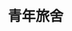 ---
description: 找到附近的青年旅舍，可以直接预订。
layout: post
results:
- primaryGenreName: Travel
  version: '1.0.0'
  artworkUrl100: http://a1971.phobos.apple.com/us/r30/Purple6/v4/ec/ff/2a/ecff2a87-12d0-fba8-a32b-5e53d223243b/mzl.ewyzttvq.png
  trackViewUrl: https://itunes.apple.com/cn/app/qing-nian-lu-she/id807321415?mt=8&uo=4
  artworkUrl60: http://a695.phobos.apple.com/us/r30/Purple6/v4/a1/8c/c3/a18cc3a5-f630-172c-12a2-1a41612eae08/Icon.png
  userRatingCountForCurrentVersion: 6
  sellerName: Youth Hostels Association of China
  supportedDevices:
  - iPad3G
  - iPadFourthGen
  - iPad2Wifi
  - iPodTouchourthGen
  - iPadThirdGen
  - iPhone4
  - iPhone4S
  - iPadThirdGen4G
  - iPhone5c
  - iPadWifi
  - iPhone5
  - iPadMini
  - iPhone5s
  - iPodTouchFifthGen
  - iPadMini4G
  - iPodTouchThirdGen
  - iPhone-3GS
  - iPadFourthGen4G
  - iPad23G
  genres:
  - 旅行
  - 生活
  trackName: 青年旅舍
  description: '青年旅舍（Youth Hostel）为全世界会员，特别是青年和学生旅游者提供“安全、卫生、友善、舒适、经济、环保”的住宿服务，鼓励青年热爱旅游，热爱自然，广交朋友。


    想快速的找到旅舍？

    --只需轻轻一点即可找到您附近的旅舍。

    --通过关键字、城市名、地图等多种方式，轻松找到全国30多个省市和地区的青年旅舍。

    --通过收藏和离线下载的功能，您还可以将旅舍信息保存在您的移动设备中，随时查看。


    想要预订？

    --只需轻点指尖，就能在您的手机上轻松的进行安全的预订。您的预订会自动保存在您的移动设备中，即使无法上网，您也能查到您的订单，让您轻松办理入住。


    怕迷路找不到旅舍？

    --互动式地图轻松为您引路，只需沿着蓝色的指示线即可找到旅舍，更有自驾路线、公共交通指引、步行指引，根据你的需要提供不同的交通指引。



    想和小伙伴们分享你的青旅生活？

    --拍照，签到，记录您丰富的生活，动动手指即可同步信息到新浪微博、腾讯微博、微信、朋友圈。



    关于我们

    中国国际青年旅舍协会（官方网站http://www.yhachina.com）是国际青年旅舍联盟(INTERNATIONAL YOUTH HOSTEL
    FEDERATION,简称IYHF)的附属会员，也是该组织在中国的唯一代表机构，积极参加旅游、青年、教育及青年旅舍界的国际活动，通过活动，学习了经验、提高了自己，宣传了中国、扩大了影响，广交了朋友、争取了支持。'
  price: 0
  trackId: 807321415
  releaseDate: '2014-01-31T02:37:59Z'
  screenshotUrls:
  - http://a1.mzstatic.com/us/r30/Purple/v4/1d/99/27/1d9927d7-e5c8-ae10-7833-4dd8ed17b1d3/screen1136x1136.jpeg
  - http://a2.mzstatic.com/us/r30/Purple/v4/ae/10/83/ae10836d-3c98-6844-5e9c-697ac919203e/screen1136x1136.jpeg
  - http://a5.mzstatic.com/us/r30/Purple4/v4/2e/90/5b/2e905b01-36b1-7f7b-e35e-6fe28ddc041f/screen1136x1136.jpeg
  - http://a5.mzstatic.com/us/r30/Purple6/v4/e3/1d/b7/e31db789-78f5-b2ab-851b-858a7f57e485/screen1136x1136.jpeg
  - http://a2.mzstatic.com/us/r30/Purple/v4/13/f0/9e/13f09e53-49eb-223e-287c-b4484794db86/screen1136x1136.jpeg
  artistViewUrl: https://itunes.apple.com/cn/artist/youth-hostels-association/id807321418?uo=4
  primaryGenreId: 6003
  userRatingCount: 6
  averageUserRatingForCurrentVersion: 5
  kind: software
  fileSizeBytes: '8999812'
  bundleId: com.yhachina.YouthHostel
  trackContentRating: 4+
  artistName: Youth Hostels Association of China
  trackCensoredName: 青年旅舍
  isGameCenterEnabled: false
  contentAdvisoryRating: 4+
  languageCodesISO2A:
  - EN
  - JA
  - ZH
  - ZH
  averageUserRating: 5
  features: &a []
  wrapperType: software
  artworkUrl512: http://a1971.phobos.apple.com/us/r30/Purple6/v4/ec/ff/2a/ecff2a87-12d0-fba8-a32b-5e53d223243b/mzl.ewyzttvq.png
  formattedPrice: 免费
  artistId: 807321418
  genreIds:
  - '6003'
  - '6012'
  currency: CNY
  ipadScreenshotUrls: *a
category: 旅行
tags: tag1
resultCount: 1
title: 青年旅舍

---